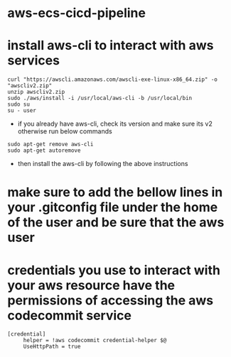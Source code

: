 # aws-ecs-cicd-pipeline

# install aws-cli to interact with aws services 



```
curl "https://awscli.amazonaws.com/awscli-exe-linux-x86_64.zip" -o "awscliv2.zip"
unzip awscliv2.zip
sudo ./aws/install -i /usr/local/aws-cli -b /usr/local/bin
sudo su
su - user
```
* if you already have aws-cli, check its version and make sure its v2 otherwise run below commands

```
sudo apt-get remove aws-cli
sudo apt-get autoremove
```
* then install the aws-cli by following the above instructions



# make sure to add the bellow lines in your .gitconfig file under the home of the user and be sure that the aws user
# credentials you use to interact with your aws resource have the permissions of accessing the aws codecommit service

```
[credential]
     helper = !aws codecommit credential-helper $@
     UseHttpPath = true
    
```
